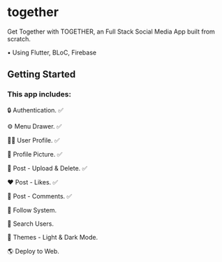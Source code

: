 # together

Get Together with TOGETHER, an Full Stack Social Media App built from scratch.

• Using Flutter, BLoC, Firebase 

## Getting Started

### This app includes:

🔒 Authentication. ✅

⚙️ Menu Drawer. ✅ 

🥷🏽 User Profile. ✅

🤪 Profile Picture. ✅ 

📸 Post - Upload & Delete. ✅

❤️ Post - Likes. ✅

💬 Post - Comments. ✅ 

🤝 Follow System.

🔎 Search Users.

🎨 Themes - Light & Dark Mode.

🌎 Deploy to Web.



